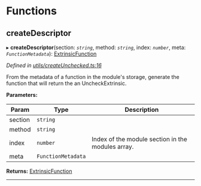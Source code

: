 

# Functions

<a id="createdescriptor"></a>

##  createDescriptor

▸ **createDescriptor**(section: *`string`*, method: *`string`*, index: *`number`*, meta: *`FunctionMetadata`*): [ExtrinsicFunction](../interfaces/_types_d_.extrinsicfunction.md)

*Defined in [utils/createUnchecked.ts:16](https://github.com/polkadot-js/api/blob/1e9b69c/packages/type-extrinsics/src/utils/createUnchecked.ts#L16)*

From the metadata of a function in the module's storage, generate the function that will return the an UncheckExtrinsic.

**Parameters:**

| Param | Type | Description |
| ------ | ------ | ------ |
| section | `string` |
| method | `string` |
| index | `number` |  Index of the module section in the modules array. |
| meta | `FunctionMetadata` |

**Returns:** [ExtrinsicFunction](../interfaces/_types_d_.extrinsicfunction.md)

___

